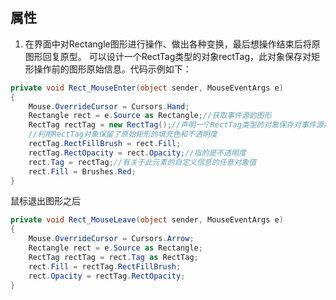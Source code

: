 ## 属性
1. 在界面中对Rectangle图形进行操作、做出各种变换，最后想操作结束后将原图形回复原型。
可以设计一个RectTag类型的对象rectTag，此对象保存对矩形操作前的图形原始信息。代码示例如下：
```C#
private void Rect_MouseEnter(object sender, MouseEventArgs e)
{
    Mouse.OverrideCursor = Cursors.Hand;
    Rectangle rect = e.Source as Rectangle;//获取事件源的图形
    RectTag rectTag = new RectTag();//声明一个RectTag类型的对象保存对事件源操作前的原始信息
    //利用RectTag对象保留了原始矩形的填充色和不透明度
    rectTag.RectFillBrush = rect.Fill;
    rectTag.RectOpacity = rect.Opacity;//指的是不透明度
    rect.Tag = rectTag;//有关于此元素的自定义信息的任意对象值
    rect.Fill = Brushes.Red;
}
```

鼠标退出图形之后
```C#
private void Rect_MouseLeave(object sender, MouseEventArgs e)
{
    Mouse.OverrideCursor = Cursors.Arrow;
    Rectangle rect = e.Source as Rectangle;
    RectTag rectTag = rect.Tag as RectTag;
    rect.Fill = rectTag.RectFillBrush;
    rect.Opacity = rectTag.RectOpacity;
}
```























